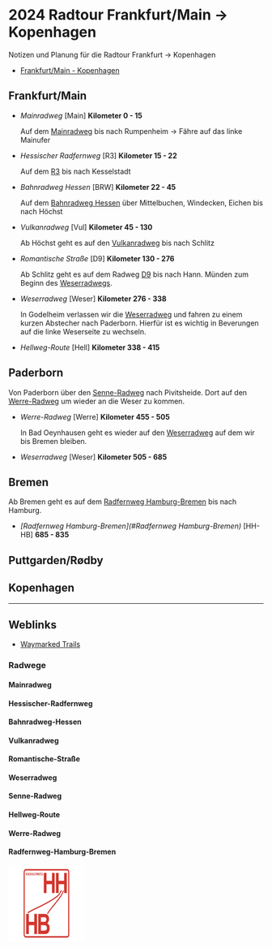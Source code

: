 [modeline]: # ( vim: set fenc=utf-8 filetype=markdown ts=3 sts=3 sw=3 expandtab: )
# 2024 Radtour Frankfurt/Main -> Kopenhagen

Notizen und Planung für die Radtour Frankfurt -> Kopenhagen

- [Frankfurt/Main - Kopenhagen](https://bkrtr.de/2cOzM)

## Frankfurt/Main

- *Mainradweg* [Main] __Kilometer 0 - 15__

   Auf dem [Mainradweg](#Mainradweg) bis nach Rumpenheim -> Fähre auf das linke Mainufer

- *Hessischer Radfernweg* [R3] __Kilometer 15 - 22__
   
   Auf dem [R3](#Hessischer-Radfernweg) bis nach Kesselstadt

- *Bahnradweg Hessen* [BRW] __Kilometer 22 - 45__
   
   Auf dem [Bahnradweg Hessen](#Bahnradweg-Hessen) über Mittelbuchen, Windecken, Eichen bis nach Höchst

- *Vulkanradweg* [Vul] __Kilometer 45 - 130__
   
   Ab Höchst geht es auf den [Vulkanradweg](#Vulkanradweg) bis nach Schlitz

- *Romantische Straße* [D9] __Kilometer 130 - 276__
   
   Ab Schlitz geht es auf dem Radweg [D9](#Romantische-Straße) bis nach Hann. Münden zum Beginn des [Weserradwegs](#Weserradweg).

- *Weserradweg* [Weser] __Kilometer 276 - 338__
   
   In Godelheim verlassen wir die [Weserradweg](#Weserradweg) und fahren zu einem kurzen Abstecher nach Paderborn.
   Hierfür ist es wichtig in Beverungen auf die linke Weserseite zu wechseln.

- *Hellweg-Route* [Hell] __Kilometer 338 - 415__

## Paderborn
   
   Von Paderborn über den [Senne-Radweg](#Senne-Radweg) nach Pivitsheide. Dort auf den [Werre-Radweg](#Werre-Radweg) um wieder an die Weser zu kommen. 

- *Werre-Radweg* [Werre] __Kilometer 455 - 505__

   In Bad Oeynhausen geht es wieder auf den [Weserradweg](#Weserradweg) auf dem wir bis Bremen bleiben.

- *Weserradweg* [Weser] __Kilometer 505 - 685__ 

## Bremen

   Ab Bremen geht es auf dem [Radfernweg Hamburg-Bremen](#Radfernweg-Hamburg-Bremen) bis nach Hamburg.

- *[Radfernweg Hamburg-Bremen](#Radfernweg Hamburg-Bremen)* [HH-HB] __685 - 835__ 


## Puttgarden/Rødby

## Kopenhagen

---

## Weblinks

- [Waymarked Trails](https://cycling.waymarkedtrails.org/#)

### Radwege

#### Mainradweg

#### Hessischer-Radfernweg

#### Bahnradweg-Hessen

#### Vulkanradweg

#### Romantische-Straße

#### Weserradweg

#### Senne-Radweg

#### Hellweg-Route

#### Werre-Radweg

#### Radfernweg-Hamburg-Bremen

   <a href="https://www.nordwaerts.de/aktiv-entspannt/radfahren/radfernweg-hamburg-bremen/"><img src="Radwege/Radfernweg-HH-HB.png" alt="Radfernweg Hamburg-Bremen" width="150" height="150"></a>
